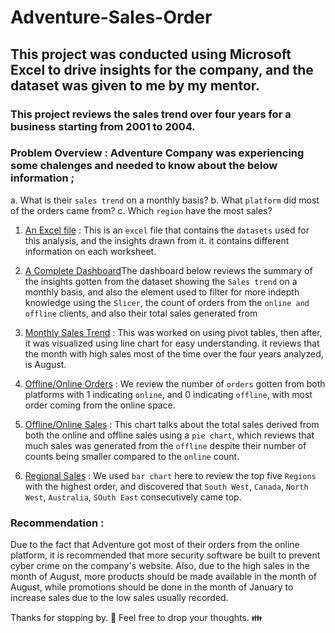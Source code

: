 # Adventure-Sales-Order
## This project was conducted using Microsoft Excel to drive insights for the company, and the dataset was given to me by my mentor.
### This project reviews the sales trend over four years for a business starting from 2001 to 2004.

### Problem Overview : Adventure Company was experiencing some chalenges and needed to know about the below information ;
a. What is their `sales trend` on a monthly basis?
b. What `platform` did most of the orders came from?
c. Which `region` have the most sales?

1. [An Excel file](AdventureSalesOrder1.xlsx) : This is an `excel` file that contains the `datasets` used for this analysis, and the insights drawn from it. it contains different information on each worksheet.

2. [A Complete Dashboard](excel_1.jpg)The dashboard below reviews the summary of the insights gotten from the dataset showing the `Sales trend` on a monthly basis, and also the element used to filter for more indepth knowledge using the `Slicer`, the count of orders from the `online and offline` clients, and also their total sales generated from 

3. [Monthly Sales Trend](sales_1.png) : This was worked on using pivot tables, then after, it was visualized using line chart for easy understanding. it reviews that the month with high sales most of the time over the four years analyzed, is August.

4. [Offline/Online Orders](count_O.png) : We review the number of `orders` gotten from both platforms with 1 indicating `online`, and 0 indicating `offline`, with most order coming from the online space.

5. [Offline/Online Sales](O_O.png) : This chart talks about the total sales derived from both the online and offline sales using a `pie chart`, which reviews that much sales was generated from the `offline` despite their number of counts being smaller compared to the `online` count.

6. [Regional Sales](Regions_Sa.png) : We used `bar chart` here to review the top five `Regions` with the highest order, and discovered that `South West`, `Canada`, `North West`, `Australia`, `SOuth East` consecutively came top.

### Recommendation : 

Due to the fact that Adventure got most of their orders from the online platform, it is recommended that more security software be built to prevent cyber crime on the company's website.
Also, due to the high sales in the month of August, more products should be made available in the month of August, while promotions should be done in the month of January to increase sales due to the low sales usually recorded.

Thanks for stopping by. 💌
Feel free to drop your thoughts. 👪




